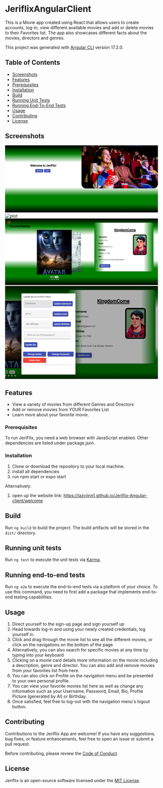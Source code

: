 # JeriflixAngularClient
This is a Movie app created using React that allows users to create accounts, log-in, view different available movies
and add or delete movies to their Favorites list. The app also showcases different facts about the movies, directors and genres.

This project was generated with [Angular CLI](https://github.com/angular/angular-cli) version 17.2.0.

## Table of Contents

- [Screenshots](#screenshots)
- [Features](#features)
- [Prerequisites](#prerequisites)
- [Installation](#installation)
- [Build](#build)
- [Running Unit Tests](#running-unit-tests)
- [Running End-To-End Tests](#running-end-to-end-tests)
- [Usage](#usage)
- [Contributing](#contributing)
- [License](#license)


## Screenshots
![plot](./assets/screenshots/screenshot1.png)
![plot](./assets/gifs/GIF1.png)
![plot](./assets/screenshots/screenshot2.png)
![plot](./assets/screenshots/screenshot3.png)

## Features

- View a variety of movies from different Genres and Directors
- Add or remove movies from YOUR Favorites List
- Learn more about your favorite movie.


### Prerequisites

To run JeriFlix, you need a web browser with JavaScript enabled. Other dependencies are listed under
package.json.

### Installation

1. Clone or download the repository to your local machine.
2. install all dependencies
3. run npm start or expo start

Alternatively:
1. open up the website link: https://lazyjinn1.github.io/Jeriflix-Angular-client/welcome

## Build

Run `ng build` to build the project. The build artifacts will be stored in the `dist/` directory.

## Running unit tests

Run `ng test` to execute the unit tests via [Karma](https://karma-runner.github.io).

## Running end-to-end tests

Run `ng e2e` to execute the end-to-end tests via a platform of your choice. To use this command, you need to first add a package that implements end-to-end testing capabilities.


## Usage

1. Direct yourself to the sign-up page and sign yourself up
2. Head towards log-in and using your newly created credentials, log yourself in.
3. Click and drag through the movie list to see all the different movies, or 
click on the navigations on the bottom of the page
4. Alternatively, you can also search for specific movies at any time by typing into your keyboard
5. Clicking on a movie card details more information on the movie including a description, genre and director.
You can also add and remove movies from your favorites list from here.
6. You can also click on Profile on the navigation menu and be presented to your own personal profile.
8. You can view your favorite movies list here as well as change any information such as your Username, Password, Email, Bio, Profile Picture (generated by AI) or Birthday.
9. Once satisfied, feel free to log-out with the navigation menu's logout button.

## Contributing

Contributions to the Jeriflix App are welcome! If you have any suggestions, bug fixes, or feature enhancements, feel free to open an issue or submit a pull request.

Before contributing, please review the [Code of Conduct](CODE_OF_CONDUCT.md).

## License

Jeriflix is an open-source software licensed under the [MIT License](LICENSE).
